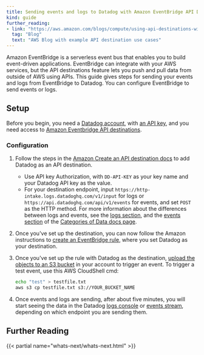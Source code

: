 ```yaml
---
title: Sending events and logs to Datadog with Amazon EventBridge API Destinations
kind: guide
further_reading:
- link: "https://aws.amazon.com/blogs/compute/using-api-destinations-with-amazon-eventbridge/#sending-aws-events-to-datadog"
  tag: "Blog"
  text: "AWS Blog with example API destination use cases"
---
```


Amazon EventBridge is a serverless event bus that enables you to build event-driven applications. EventBridge can integrate with your AWS services, but the API destinations feature lets you push and pull data from outside of AWS using APIs. This guide gives steps for sending your events and logs from EventBridge to Datadog. You can configure EventBridge to send events or logs.

## Setup

Before you begin, you need a [Datadog account][1], with [an API key][2], and you need access to [Amazon Eventbridge API destinations][3].

### Configuration

1. Follow the steps in the [Amazon Create an API destination docs][4] to add Datadog as an API destination.
    - Use API key Authorization, with `DD-API-KEY` as your key name and your Datadog API key as the value.
    - For your destination endpoint, input `https://http-intake.logs.datadoghq.com/v1/input` for logs or `https://api.datadoghq.com/api/v1/events` for events, and set `POST` as the HTTP method. For more information about the differences between logs and events, see the [logs section][5], and the [events section][6] of the [Categories of Data docs page][7].
2. Once you've set up the destination, you can now follow the Amazon instructions to [create an EventBridge rule][8], where you set Datadog as your destination.
3. Once you've set up the rule with Datadog as the destination, [upload the objects to an S3 bucket][9] in your account to trigger an event. To trigger a test event, use this AWS CloudShell cmd:

    ```bash
    echo "test" > testfile.txt
    aws s3 cp testfile.txt s3://YOUR_BUCKET_NAME
    ```
4. Once events and logs are sending, after about five minutes, you will start seeing the data in the Datadog [logs console][10] or [events stream][11], depending on which endpoint you are sending them.

## Further Reading

{{< partial name="whats-next/whats-next.html" >}}


[1]: https://www.datadoghq.com/free-datadog-trial/
[2]: /account_management/api-app-keys/#api-keys
[3]: https://aws.amazon.com/eventbridge/
[4]: https://docs.aws.amazon.com/eventbridge/latest/userguide/eb-api-destinations.html#eb-api-destination-create
[5]: /security/#logs
[6]: /security/#events-and-comments
[7]: /security/
[8]: https://docs.aws.amazon.com/eventbridge/latest/userguide/eb-rules.html
[9]: https://docs.aws.amazon.com/AmazonS3/latest/userguide/upload-objects.html
[10]: https://app.datadoghq.com/logs
[11]: https://app.datadoghq.com/event/stream
